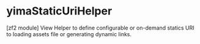 yimaStaticUriHelper
===================

[zf2 module] View Helper to define configurable or on-demand statics URI to loading assets file or generating dynamic links.
